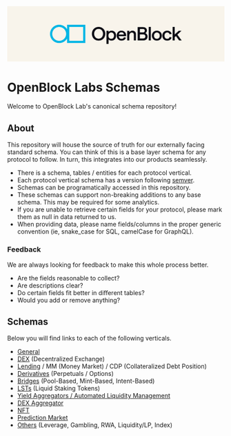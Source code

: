 [![OBL](./docs/images/obl-logo.jpg)](https://www.openblocklabs.com/)

# OpenBlock Labs Schemas

Welcome to OpenBlock Lab's canonical schema repository!

## About

This repository will house the source of truth for our externally facing standard schema. You can think of this is a base layer schema for any protocol to follow. In turn, this integrates into our products seamlessly. 

- There is a schema, tables / entities for each protocol vertical.
- Each protocol vertical schema has a version following [semver](https://semver.org/).
- Schemas can be programatically accessed in this repository.
- These schemas can support non-breaking additions to any base schema. This may be required for some analytics.
- If you are unable to retrieve certain fields for your protocol, please mark them as null in data returned to us.
- When providing data, please name fields/columns in the proper generic convention (ie, snake_case for SQL, camelCase for GraphQL).

### Feedback

We are always looking for feedback to make this whole process better.

- Are the fields reasonable to collect?
- Are descriptions clear?
- Do certain fields fit better in different tables?
- Would you add or remove anything?

## Schemas

Below you will find links to each of the following verticals.

- [General](./schemas/general/SCHEMA.md)
- [DEX](./schemas/dex/SCHEMA.md) (Decentralized Exchange)
- [Lending](./schemas/lending/SCHEMA.md) / MM (Money Market) / CDP (Collateralized Debt Position)
- [Derivatives](./schemas/derivatives/schema.json) (Perpetuals / Options) 
- [Bridges](./schemas/bridge/SCHEMA.md) (Pool-Based, Mint-Based, Intent-Based)
- [LSTs](./schemas/lst/SCHEMA.md) (Liquid Staking Tokens)
- [Yield Aggregators / Automated Liquidity Management](./schemas/yield-aggregator/SCHEMA.md)
- [DEX Aggregator](./schemas/dex-aggregator/SCHEMA.md)
- [NFT](./schemas/nft/SCHEMA.md)
- [Prediction Market](./schemas/prediction-market/SCHEMA.md)
- [Others](./schemas/others/SCHEMA.md) (Leverage, Gambling, RWA, Liquidity/LP, Index)